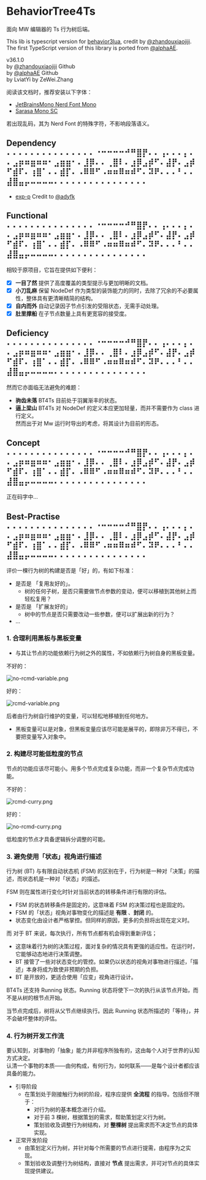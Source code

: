 # BehaviorTree4Ts

面向 MW 编辑器的 Ts 行为树后端。

This lib is typescript version for [behavior3lua][b3lua], credit by [@zhandouxiaojiji][@zdxjj].  
The first TypeScript version of this library is ported from [@alphaAE][@alphaAE].

v36.1.0  
by [@zhandouxiaojiji][@zdxjj] Github  
by [@alphaAE][@alphaAE] Github  
by LviatYi
by ZeWei.Zhang

阅读该文档时，推荐安装以下字体：

- [JetBrainsMono Nerd Font Mono][JetbrainsMonoNerdFont]
- [Sarasa Mono SC][SarasaMonoSC]

若出现乱码，其为 Nerd Font 的特殊字符，不影响段落语义。

## Dependency ⠄⠄⠄⠄⠄⠄⠄⠄⠄⠄⠄⠄⠄⠄⠄⠐⠒⠒⠒⠒⠚⠛⣿⡟⠄⠄⢠⠄⠄⠄⡄⠄⠄⣠⡶⠶⣶⠶⠶⠂⣠⣶⣶⠂⠄⣸⡿⠄⠄⢀⣿⠇⠄⣰⡿⣠⡾⠋⠄⣼⡟⠄⣠⡾⠋⣾⠏⠄⢰⣿⠁⠄⠄⣾⡏⠄⠠⠿⠿⠋⠠⠶⠶⠿⠶⠾⠋⠄⠽⠟⠄⠄⠄⠃⠄⠄⣼⣿⣤⡤⠤⠤⠤⠤⠄⠄⠄⠄⠄⠄⠄⠄⠄⠄⠄⠄⠄⠄⠄⠄

- [exp-p][exp-p] Credit to [@adyfk]

## Functional ⠄⠄⠄⠄⠄⠄⠄⠄⠄⠄⠄⠄⠄⠄⠄⠐⠒⠒⠒⠒⠚⠛⣿⡟⠄⠄⢠⠄⠄⠄⡄⠄⠄⣠⡶⠶⣶⠶⠶⠂⣠⣶⣶⠂⠄⣸⡿⠄⠄⢀⣿⠇⠄⣰⡿⣠⡾⠋⠄⣼⡟⠄⣠⡾⠋⣾⠏⠄⢰⣿⠁⠄⠄⣾⡏⠄⠠⠿⠿⠋⠠⠶⠶⠿⠶⠾⠋⠄⠽⠟⠄⠄⠄⠃⠄⠄⣼⣿⣤⡤⠤⠤⠤⠤⠄⠄⠄⠄⠄⠄⠄⠄⠄⠄⠄⠄⠄⠄⠄⠄

相较于原项目，它旨在提供如下便利：

- [x] **一目了然** 提供了高度覆盖的类型提示与更加明晰的文档。
- [x] **小刀乱麻** 保留 NodeDef 作为类型的装饰能力的同时，去除了冗余的不必要属性，整体具有更清晰精简的结构。
- [x] **自内而外** 自动记录因子节点引发的受阻状态，无需手动处理。
- [x] **肚里撑船** 在子节点数量上具有更宽容的接受度。

## Deficiency ⠄⠄⠄⠄⠄⠄⠄⠄⠄⠄⠄⠄⠄⠄⠄⠐⠒⠒⠒⠒⠚⠛⣿⡟⠄⠄⢠⠄⠄⠄⡄⠄⠄⣠⡶⠶⣶⠶⠶⠂⣠⣶⣶⠂⠄⣸⡿⠄⠄⢀⣿⠇⠄⣰⡿⣠⡾⠋⠄⣼⡟⠄⣠⡾⠋⣾⠏⠄⢰⣿⠁⠄⠄⣾⡏⠄⠠⠿⠿⠋⠠⠶⠶⠿⠶⠾⠋⠄⠽⠟⠄⠄⠄⠃⠄⠄⣼⣿⣤⡤⠤⠤⠤⠤⠄⠄⠄⠄⠄⠄⠄⠄⠄⠄⠄⠄⠄⠄⠄⠄

然而它亦面临无法避免的难题：

- **驹齿未落** BT4Ts 目前处于羽翼渐丰的状态。
- **逼上梁山** BT4Ts 对 NodeDef 的定义本应更加轻量，而并不需要作为 class 进行定义。  
  然而出于对 Mw 运行时导出的考虑，将其设计为目前的形态。

## Concept ⠄⠄⠄⠄⠄⠄⠄⠄⠄⠄⠄⠄⠄⠄⠄⠐⠒⠒⠒⠒⠚⠛⣿⡟⠄⠄⢠⠄⠄⠄⡄⠄⠄⣠⡶⠶⣶⠶⠶⠂⣠⣶⣶⠂⠄⣸⡿⠄⠄⢀⣿⠇⠄⣰⡿⣠⡾⠋⠄⣼⡟⠄⣠⡾⠋⣾⠏⠄⢰⣿⠁⠄⠄⣾⡏⠄⠠⠿⠿⠋⠠⠶⠶⠿⠶⠾⠋⠄⠽⠟⠄⠄⠄⠃⠄⠄⣼⣿⣤⡤⠤⠤⠤⠤⠄⠄⠄⠄⠄⠄⠄⠄⠄⠄⠄⠄⠄⠄⠄⠄

正在码字中...

## Best-Practise ⠄⠄⠄⠄⠄⠄⠄⠄⠄⠄⠄⠄⠄⠄⠄⠐⠒⠒⠒⠒⠚⠛⣿⡟⠄⠄⢠⠄⠄⠄⡄⠄⠄⣠⡶⠶⣶⠶⠶⠂⣠⣶⣶⠂⠄⣸⡿⠄⠄⢀⣿⠇⠄⣰⡿⣠⡾⠋⠄⣼⡟⠄⣠⡾⠋⣾⠏⠄⢰⣿⠁⠄⠄⣾⡏⠄⠠⠿⠿⠋⠠⠶⠶⠿⠶⠾⠋⠄⠽⠟⠄⠄⠄⠃⠄⠄⣼⣿⣤⡤⠤⠤⠤⠤⠄⠄⠄⠄⠄⠄⠄⠄⠄⠄⠄⠄⠄⠄⠄⠄

评价一棵行为树的构建是否是「好」的，有如下标准：

- 是否是 「复用友好的」。
    - 树的任何子树，是否只需要做节点参数的变动，便可以移植到其他树上而轻松复用？
- 是否是 「扩展友好的」
    - 树中的节点是否只需要改动一些参数，便可以扩展出新的行为？
- ...

### 1. 合理利用黑板与黑板变量

- 与其让节点的功能依赖行为树之外的属性，不如依赖行为树自身的黑板变量。

不好的：

![no-rcmd-variable.png](pic/no-rcmd-variable.png)

好的：

![rcmd-variable.png](pic/rcmd-variable.png)

后者由行为树自行维护的变量，可以轻松地移植到任何地方。

- 黑板变量可以是对象，但黑板变量应该尽可能是展平的，即除非万不得已，不要把变量写入对象中。

### 2. 构建尽可能低粒度的节点

节点的功能应该尽可能小。用多个节点完成复杂功能，而非一个复杂节点完成功能。

不好的：

![rcmd-curry.png](pic/rcmd-curry.png)

好的：

![no-rcmd-curry.png](pic/no-rcmd-curry.png)

低粒度的节点才具备逻辑拆分调整的可能。

### 3. 避免使用「状态」视角进行描述

行为树 (BT) 与有限自动状态机 (FSM) 的区别在于，行为树是一种对「决策」的描述，而状态机是一种对「状态」的描述。

FSM 则在属性进行变化时针对当前状态的转移条件进行有限的评估。

- FSM 的状态转移条件是固定的，这意味着 FSM 的决策过程也是固定的。
- FSM 的「状态」视角对事物变化的描述是 **有限** 、**封闭** 的。
- 状态变化由设计者严格掌控。但同样的原因，更多的负担将出现在定义时。

而 对于 BT 来说，每次执行，所有节点都有机会得到重新评估；

- 这意味着行为树的决策过程，面对复杂的情况具有更强的适应性。在运行时，它能够动态地进行决策调整。
- BT 接管了一些对状态变化的管控。如果仍以状态的视角对事物进行描述，「描述」本身将成为致使非预期的负担。
- BT 是开放的，更适合使用「应变」视角进行设计。

BT4Ts 还支持 Running 状态。Running 状态将使下一次的执行从该节点开始，而不是从树的根节点开始。

当节点完成后，树将从父节点继续执行。因此 Running 状态所描述的「等待」，并不会破坏整体的评估。

### 4. 行为树开发工作流

要认知到，对事物的「抽象」能力并非程序所独有的，这由每个人对于世界的认知方式决定。  
认清一个事物的本质——由何构成，有何行为，如何联系——是每个设计者都应该具备的能力。

- 引导阶段
    - 在策划处于刚接触行为树的阶段，程序应提供 **全流程** 的指导。包括但不限于：
        - 对行为树的基本概念进行介绍。
        - 对于前 3 棵树，根据策划的需求，帮助策划定义行为树。
        - 策划验收及调整行为树结构，对 **整棵树** 提出需求而不决定节点的具体实现。
- 正常开发阶段
    - 由策划定义行为树，并针对每个所需要的节点进行提需，由程序为之实现。
    - 策划验收及调整行为树结构，直接对 **节点** 提出需求，并可对节点的具体实现提供建议。

[JetbrainsMonoNerdFont]:https://github.com/ryanoasis/nerd-fonts/releases/download/v3.0.2/JetBrainsMono.zip@fallbackFont

[SarasaMonoSC]:https://github.com/be5invis/Sarasa-Gothic/releases/download/v0.41.6/sarasa-gothic-ttf-0.41.6.7z

[exp-p]:https://github.com/adyfk/exp-p

[@adyfk]:https://github.com/adyfk

[@zdxjj]:https://github.com/zhandouxiaojiji

[@alphaAE]:https://github.com/alphaAE

[b3lua]:https://github.com/zhandouxiaojiji/behavior3lua